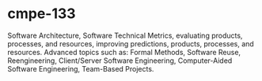 # cmpe-133
Software Architecture, Software Technical Metrics, evaluating products, processes, and resources, improving predictions, products, processes, and resources. Advanced topics such as: Formal Methods, Software Reuse, Reengineering, Client/Server Software Engineering, Computer-Aided Software Engineering, Team-Based Projects.
